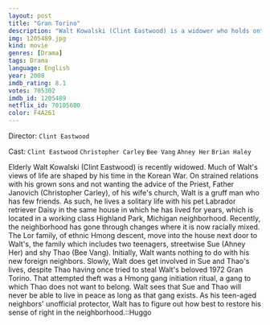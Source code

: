 ```yaml
---
layout: post
title: "Gran Torino"
description: "Walt Kowalski (Clint Eastwood) is a widower who holds onto his prejudices despite the changes in his Michigan neighborhood and the world around him. Kowalski is a grumpy, tough-minded, unhappy old man who can't get along with either his kids or his neighbors. He is a Korean War veteran whose prize possession is a 1972 Gran Torino he keeps in mint condition. When his neighbor Thao Lor (Bee Vang), a young Hmong teenager under pressure from his gang member cousin, tries to steal his.."
img: 1205489.jpg
kind: movie
genres: [Drama]
tags: Drama 
language: English
year: 2008
imdb_rating: 8.1
votes: 705302
imdb_id: 1205489
netflix_id: 70105600
color: F4A261
---
```

Director: `Clint Eastwood`  

Cast: `Clint Eastwood` `Christopher Carley` `Bee Vang` `Ahney Her` `Brian Haley` 

Elderly Walt Kowalski (Clint Eastwood) is recently widowed. Much of Walt's views of life are shaped by his time in the Korean War. On strained relations with his grown sons and not wanting the advice of the Priest, Father Janovich (Christopher Carley), of his wife's church, Walt is a gruff man who has few friends. As such, he lives a solitary life with his pet Labrador retriever Daisy in the same house in which he has lived for years, which is located in a working class Highland Park, Michigan neighborhood. Recently, the neighborhood has gone through changes where it is now racially mixed. The Lor family, of ethnic Hmong descent, move into the house next door to Walt's, the family which includes two teenagers, streetwise Sue (Ahney Her) and shy Thao (Bee Vang). Initially, Walt wants nothing to do with his new foreign neighbors. Slowly, Walt does get involved in Sue and Thao's lives, despite Thao having once tried to steal Walt's beloved 1972 Gran Torino. That attempted theft was a Hmong gang initiation ritual, a gang to which Thao does not want to belong. Walt sees that Sue and Thao will never be able to live in peace as long as that gang exists. As his teen-aged neighbors' unofficial protector, Walt has to figure out how best to restore his sense of right in the neighborhood.::Huggo